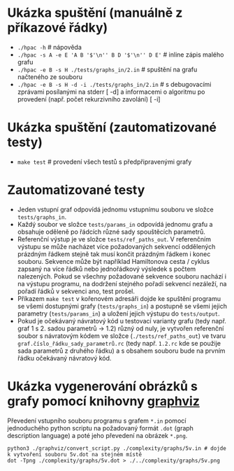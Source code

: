 # Ukázka spuštění (manuálně z příkazové řádky)

- `./hpac -h` # nápověda
- `./hpac -s A -e E 'A B '$'\n'' B D '$'\n'' D E'` # inline zápis malého grafu
- `./hpac -e B -s H ./tests/graphs_in/2.in` # spuštění na grafu načteného ze souboru
- `./hpac -e B -s H -d -i ./tests/graphs_in/2.in` # s debugovacími zprávami posílanými na stderr [ -d] a informacemi o algoritmu po provedení (např. počet rekurzivního zavolání) [ -i]

# Ukázka spuštění (zautomatizované testy)

 - `make test` # provedení všech testů s předpřipravenými grafy

# Zautomatizované testy

- Jeden vstupní graf odpovídá jednomu vstupnímu souboru ve složce `tests/graphs_in`.
- Každý soubor ve složce `tests/params_in` odpovídá jednomu grafu a obsahuje oděleně po řádcích různé sady spouštěcích parametrů.
- Referenční výstup je ve složce `tests/ref_paths_out`. V referenčním výstupu se může nacházet více požadovaných sekvencí oddělených prázdným řádkem stejně tak musí končit prázdným řádkem i konec souboru. Sekvence může být například Hamiltonova cesta / cyklus zapsaný na více řádků nebo jednořádkový výsledek s počtem nalezených. Pokud se všechny požadované sekvence souboru nachází i na výstupu programu, na dodržení stejného pořadí sekvencí nezáleží, na pořadí řádků v sekvenci ano, test prošel.
- Příkazem `make test` v kořenovém adresáři dojde ke spuštění programu se všemi dostupnými grafy (`tests/graphs_in`) a postupně se všemi jejich parametry (`tests/params_in`) a uložení jejich výstupu do `tests/output`.
- Pokud je očekávaný návratový kód u testovací varianty grafu (tedy např. graf 1 s 2. sadou parametrů -> 1.2) různý od nuly, je vytvořen referenční soubor s návratovým kódem ve složce (`./tests/ref_paths_out`) ve tvaru `graf.číslo_řádku_sady_parametrů.rc` (tedy např. `1.2.rc` kde se použije sada parametrů z druhého řádku) a s obsahem souboru bude na prvním řádku očekávaný návratový kód.

# Ukázka vygenerování obrázků s grafy pomocí knihovny [graphviz](https://graphviz.gitlab.io/)

Převedení vstupního souboru programu s grafem `*.in` pomocí jednoduchého python scriptu na požadovaný formát `.dot` (graph description language) a poté jeho převedení na obrázek `*.png`.

```
python3 ./graphviz/convert_script.py ./complexity/graphs/5v.in # dojde k vytvoření souboru 5v.dot na stejném místě
dot -Tpng ./complexity/graphs/5v.dot > ./../complexity/graphs/5v.png
```
